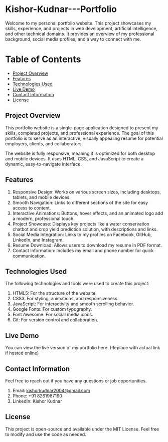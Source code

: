 # Kishor-Kudnar---Portfolio

Welcome to my personal portfolio website. This project showcases my skills, experience, and projects in web development, artificial intelligence, and other technical domains. It provides an overview of my professional background, social media profiles, and a way to connect with me.

# Table of Contents

- [Project Overview](#project_overview)
- [Features](features)
- [Technologies Used](#technologies_used)
- [Live Demo](#livedemo)
- [Contact Information](#contact_information)
- [License](#license)

## Project Overview
This portfolio website is a single-page application designed to present my skills, completed projects, and professional experience. The goal of this portfolio is to serve as an interactive, visually appealing resume for potential employers, clients, and collaborators.

The website is fully responsive, meaning it is optimized for both desktop and mobile devices. It uses HTML, CSS, and JavaScript to create a dynamic, easy-to-navigate interface.

## Features
1. Responsive Design: Works on various screen sizes, including desktops, tablets, and mobile devices.
2. Smooth Navigation: Links to different sections of the site for easy access to content.
3. Interactive Animations: Buttons, hover effects, and an animated logo add a modern, professional touch.
3. Project Showcase: Displays key projects like a water conservation chatbot and crop yield prediction solution, with descriptions and links.
4. Social Media Integration: Links to my profiles on Facebook, GitHub, LinkedIn, and Instagram.
5. Resume Download: Allows users to download my resume in PDF format.
6. Contact Information: Includes my email and phone number for quick communication.

## Technologies Used
The following technologies and tools were used to create this project:

1. HTML5: For the structure of the website.
2. CSS3: For styling, animations, and responsiveness.
3. JavaScript: For interactivity and smooth scrolling behavior.
4. Google Fonts: For custom typography.
5. Font Awesome: For social media icons.
6. Git: For version control and collaboration.

## Live Demo
You can view the live version of my portfolio here. (Replace with actual link if hosted online)

## Contact Information
Feel free to reach out if you have any questions or job opportunities.

1. Email: kishorkudnar2004@gmail.com
2. Phone: +91 8261987190
3. LinkedIn: Kishor Kudnar
## License
This project is open-source and available under the MIT License. Feel free to modify and use the code as needed.
